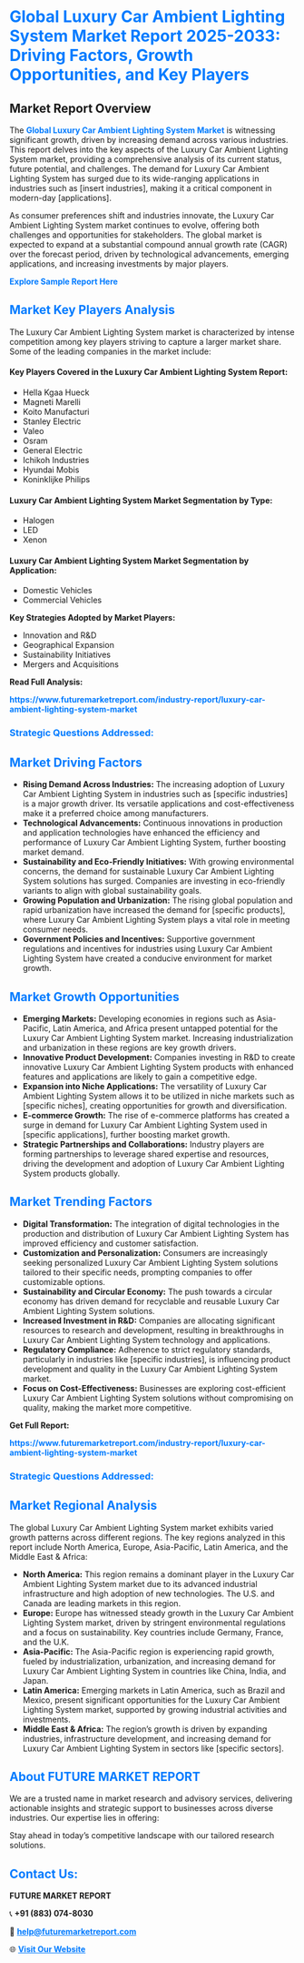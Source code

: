 <h1 style="color: #007BFF;">Global Luxury Car Ambient Lighting System Market Report 2025-2033: Driving Factors, Growth Opportunities, and Key Players</h1>

<section id="overview">
<h2>Market Report Overview</h2>
<p>The <a href="https://www.futuremarketreport.com/industry-report/luxury-car-ambient-lighting-system-market" style="color: #007BFF; text-decoration: none;"><strong>Global Luxury Car Ambient Lighting System Market</strong></a> is witnessing significant growth, driven by increasing demand across various industries. This report delves into the key aspects of the Luxury Car Ambient Lighting System market, providing a comprehensive analysis of its current status, future potential, and challenges. The demand for Luxury Car Ambient Lighting System has surged due to its wide-ranging applications in industries such as [insert industries], making it a critical component in modern-day [applications].</p>
<p>As consumer preferences shift and industries innovate, the Luxury Car Ambient Lighting System market continues to evolve, offering both challenges and opportunities for stakeholders. The global market is expected to expand at a substantial compound annual growth rate (CAGR) over the forecast period, driven by technological advancements, emerging applications, and increasing investments by major players.</p>
</section>

<section id="overview">
<p><a href="https://www.futuremarketreport.com/request-sample/reportId=34863" style="color: #007BFF; text-decoration: none;"><strong>Explore Sample Report Here</strong></a></p>
</section>

<section id="key-players">
<h2 style="color: #007BFF;">Market Key Players Analysis</h2>
<p>The Luxury Car Ambient Lighting System market is characterized by intense competition among key players striving to capture a larger market share. Some of the leading companies in the market include:</p>
<h4>Key Players Covered in the Luxury Car Ambient Lighting System Report:</h4>
<ul><li>Hella Kgaa Hueck</li><li>Magneti Marelli</li><li>Koito Manufacturi</li><li>Stanley Electric</li><li>Valeo</li><li>Osram</li><li>General Electric</li><li>Ichikoh Industries</li><li>Hyundai Mobis</li><li>Koninklijke Philips</li></ul>
<h4>Luxury Car Ambient Lighting System Market Segmentation by Type:</h4>
<ul><li>Halogen</li><li>LED</li><li>Xenon</li></ul>

<h4>Luxury Car Ambient Lighting System Market Segmentation by Application:</h4>
<ul><li>Domestic Vehicles</li><li>Commercial Vehicles</li></ul>
<p><strong>Key Strategies Adopted by Market Players:</strong></p>
<ul>
<li>Innovation and R&D</li>
<li>Geographical Expansion</li>
<li>Sustainability Initiatives</li>
<li>Mergers and Acquisitions</li>
</ul>
</section>

<section>
<p><strong>Read Full Analysis: </strong></p><a href="https://www.futuremarketreport.com/industry-report/luxury-car-ambient-lighting-system-market" style="color: #007BFF; text-decoration: none;"><strong>https://www.futuremarketreport.com/industry-report/luxury-car-ambient-lighting-system-market</strong></a>
<h3 style="color: #007BFF;">Strategic Questions Addressed:</h3>
</section>

<section id="driving-factors">
<h2 style="color: #007BFF;">Market Driving Factors</h2>
<ul>
<li><strong>Rising Demand Across Industries:</strong> The increasing adoption of Luxury Car Ambient Lighting System in industries such as [specific industries] is a major growth driver. Its versatile applications and cost-effectiveness make it a preferred choice among manufacturers.</li>
<li><strong>Technological Advancements:</strong> Continuous innovations in production and application technologies have enhanced the efficiency and performance of Luxury Car Ambient Lighting System, further boosting market demand.</li>
<li><strong>Sustainability and Eco-Friendly Initiatives:</strong> With growing environmental concerns, the demand for sustainable Luxury Car Ambient Lighting System solutions has surged. Companies are investing in eco-friendly variants to align with global sustainability goals.</li>
<li><strong>Growing Population and Urbanization:</strong> The rising global population and rapid urbanization have increased the demand for [specific products], where Luxury Car Ambient Lighting System plays a vital role in meeting consumer needs.</li>
<li><strong>Government Policies and Incentives:</strong> Supportive government regulations and incentives for industries using Luxury Car Ambient Lighting System have created a conducive environment for market growth.</li>
</ul>
</section>

<section id="growth-opportunities">
<h2 style="color: #007BFF;">Market Growth Opportunities</h2>
<ul>
<li><strong>Emerging Markets:</strong> Developing economies in regions such as Asia-Pacific, Latin America, and Africa present untapped potential for the Luxury Car Ambient Lighting System market. Increasing industrialization and urbanization in these regions are key growth drivers.</li>
<li><strong>Innovative Product Development:</strong> Companies investing in R&D to create innovative Luxury Car Ambient Lighting System products with enhanced features and applications are likely to gain a competitive edge.</li>
<li><strong>Expansion into Niche Applications:</strong> The versatility of Luxury Car Ambient Lighting System allows it to be utilized in niche markets such as [specific niches], creating opportunities for growth and diversification.</li>
<li><strong>E-commerce Growth:</strong> The rise of e-commerce platforms has created a surge in demand for Luxury Car Ambient Lighting System used in [specific applications], further boosting market growth.</li>
<li><strong>Strategic Partnerships and Collaborations:</strong> Industry players are forming partnerships to leverage shared expertise and resources, driving the development and adoption of Luxury Car Ambient Lighting System products globally.</li>
</ul>
</section>

<section id="trending-factors">
<h2 style="color: #007BFF;">Market Trending Factors</h2>
<ul>
<li><strong>Digital Transformation:</strong> The integration of digital technologies in the production and distribution of Luxury Car Ambient Lighting System has improved efficiency and customer satisfaction.</li>
<li><strong>Customization and Personalization:</strong> Consumers are increasingly seeking personalized Luxury Car Ambient Lighting System solutions tailored to their specific needs, prompting companies to offer customizable options.</li>
<li><strong>Sustainability and Circular Economy:</strong> The push towards a circular economy has driven demand for recyclable and reusable Luxury Car Ambient Lighting System solutions.</li>
<li><strong>Increased Investment in R&D:</strong> Companies are allocating significant resources to research and development, resulting in breakthroughs in Luxury Car Ambient Lighting System technology and applications.</li>
<li><strong>Regulatory Compliance:</strong> Adherence to strict regulatory standards, particularly in industries like [specific industries], is influencing product development and quality in the Luxury Car Ambient Lighting System market.</li>
<li><strong>Focus on Cost-Effectiveness:</strong> Businesses are exploring cost-efficient Luxury Car Ambient Lighting System solutions without compromising on quality, making the market more competitive.</li>
</ul>
</section>

<section>
<p><strong>Get Full Report: </strong></p><a href="https://www.futuremarketreport.com/industry-report/luxury-car-ambient-lighting-system-market" style="color: #007BFF; text-decoration: none;"><strong>https://www.futuremarketreport.com/industry-report/luxury-car-ambient-lighting-system-market</strong></a>
<h3 style="color: #007BFF;">Strategic Questions Addressed:</h3>
</section>


<section id="regional-analysis">
<h2 style="color: #007BFF;">Market Regional Analysis</h2>
<p>The global Luxury Car Ambient Lighting System market exhibits varied growth patterns across different regions. The key regions analyzed in this report include North America, Europe, Asia-Pacific, Latin America, and the Middle East & Africa:</p>
<ul>
<li><strong>North America:</strong> This region remains a dominant player in the Luxury Car Ambient Lighting System market due to its advanced industrial infrastructure and high adoption of new technologies. The U.S. and Canada are leading markets in this region.</li>
<li><strong>Europe:</strong> Europe has witnessed steady growth in the Luxury Car Ambient Lighting System market, driven by stringent environmental regulations and a focus on sustainability. Key countries include Germany, France, and the U.K.</li>
<li><strong>Asia-Pacific:</strong> The Asia-Pacific region is experiencing rapid growth, fueled by industrialization, urbanization, and increasing demand for Luxury Car Ambient Lighting System in countries like China, India, and Japan.</li>
<li><strong>Latin America:</strong> Emerging markets in Latin America, such as Brazil and Mexico, present significant opportunities for the Luxury Car Ambient Lighting System market, supported by growing industrial activities and investments.</li>
<li><strong>Middle East & Africa:</strong> The region’s growth is driven by expanding industries, infrastructure development, and increasing demand for Luxury Car Ambient Lighting System in sectors like [specific sectors].</li>
</ul>
</section>

<footer>
<h2 style="color: #007BFF;">About FUTURE MARKET REPORT</h2>
<p>We are a trusted name in market research and advisory services, delivering actionable insights and strategic support to businesses across diverse industries. Our expertise lies in offering:</p>

<p>Stay ahead in today’s competitive landscape with our tailored research solutions.</p>

<h2 style="color: #007BFF;">Contact Us:</h2>
<p><strong>FUTURE MARKET REPORT</strong></p>
<p>📞 <strong>+91 (883) 074-8030</strong></p>
<p>📧 <strong><a href="mailto:help@futuremarketreport.com" style="color: #007BFF;">help@futuremarketreport.com</a></strong></p>
<p>🌐 <strong><a href="https://www.futuremarketreport.com/" style="color: #007BFF;">Visit Our Website</a></strong></p>
</footer>